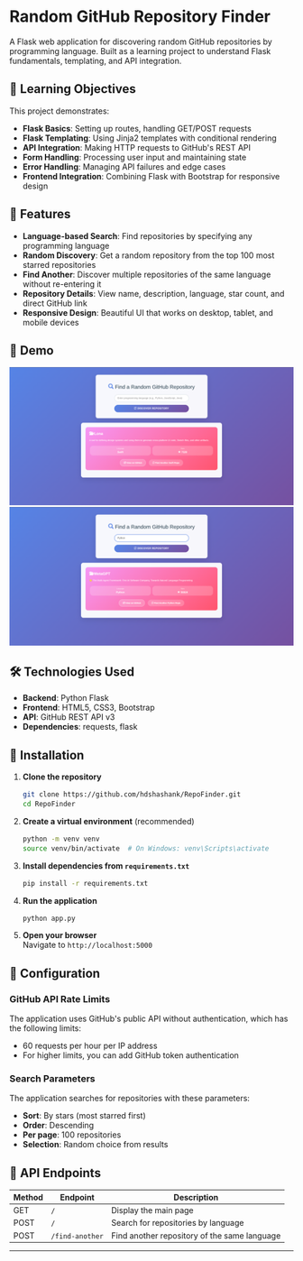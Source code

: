 # Random GitHub Repository Finder

A Flask web application for discovering random GitHub repositories by programming language. Built as a learning project to understand Flask fundamentals, templating, and API integration.

## 🎯 Learning Objectives

This project demonstrates:

- **Flask Basics**: Setting up routes, handling GET/POST requests
- **Flask Templating**: Using Jinja2 templates with conditional rendering
- **API Integration**: Making HTTP requests to GitHub's REST API
- **Form Handling**: Processing user input and maintaining state
- **Error Handling**: Managing API failures and edge cases
- **Frontend Integration**: Combining Flask with Bootstrap for responsive design

## 🌟 Features

- **Language-based Search**: Find repositories by specifying any programming language
- **Random Discovery**: Get a random repository from the top 100 most starred repositories
- **Find Another**: Discover multiple repositories of the same language without re-entering it
- **Repository Details**: View name, description, language, star count, and direct GitHub link
- **Responsive Design**: Beautiful UI that works on desktop, tablet, and mobile devices

## 🚀 Demo

![Random GitHub Repository Finder](/screenshots/demoScreenshot_1.png)
![Random GitHub Repository Finder](/screenshots/demoScreenshot_2.png)

## 🛠️ Technologies Used

- **Backend**: Python Flask
- **Frontend**: HTML5, CSS3, Bootstrap
- **API**: GitHub REST API v3
- **Dependencies**: requests, flask

## 🔧 Installation

1. **Clone the repository**

   ```bash
   git clone https://github.com/hdshashank/RepoFinder.git
   cd RepoFinder
   ```

2. **Create a virtual environment** (recommended)

   ```bash
   python -m venv venv
   source venv/bin/activate  # On Windows: venv\Scripts\activate
   ```

3. **Install dependencies from `requirements.txt`**

   ```bash
   pip install -r requirements.txt
   ```

4. **Run the application**

   ```bash
   python app.py
   ```

5. **Open your browser**  
   Navigate to `http://localhost:5000`

## 🔧 Configuration

### GitHub API Rate Limits

The application uses GitHub's public API without authentication, which has the following limits:

- 60 requests per hour per IP address
- For higher limits, you can add GitHub token authentication

### Search Parameters

The application searches for repositories with these parameters:

- **Sort**: By stars (most starred first)
- **Order**: Descending
- **Per page**: 100 repositories
- **Selection**: Random choice from results

## 🚦 API Endpoints

| Method | Endpoint        | Description                                  |
| ------ | --------------- | -------------------------------------------- |
| GET    | `/`             | Display the main page                        |
| POST   | `/`             | Search for repositories by language          |
| POST   | `/find-another` | Find another repository of the same language |

---
